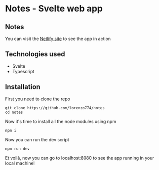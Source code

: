 # Notes - Svelte web app

## Notes

You can visit the [Netlify site](https://notes-lorenzo774.netlify.app/) to see the app in action

## Technologies used

- Svelte
- Typescript

## Installation

First you need to clone the repo

```
git clone https://github.com/lorenzo774/notes
cd notes
```

Now it's time to install all the node modules using npm

```
npm i
```

Now you can run the dev script

```
npm run dev
```

Et voilà, now you can go to localhost:8080 to see the app running in your local machine!
